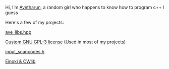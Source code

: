 Hi, I’m [Avetharun](https://github.com/avetharun), a random girl who happens to know how to program c++ I guess

Here's a few of my projects:

[ave_libs.hpp](https://github.com/avetharun/avetharun/blob/main/ave_libs.hpp)

[Custom GNU GPL-3 license](https://github.com/avetharun/avetharun/blob/main/gnu_gpl_3_a_LICENSE)
(Used in most of my projects)

[input_scancodes.h](https://github.com/avetharun/avetharun/blob/main/input_scancodes.h)

[Einoki & CWlib](https://github.com/avetharun/astra-game)
